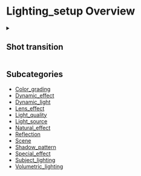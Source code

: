 # Lighting_setup Overview

<details>
<summary><h2>Shot transition</h2></summary>


<h3>🔵 Label Name:</h3>
<code>has_shot_transition_lighting_setup</code>


<h3>📖 Definition:</h3>
Does the video include shot transitions?

<details>
<summary><h4> Question (Definition)</h4></summary>

- Does the video include one or more shot transitions?

- Does the video contain hard cuts or soft transitions, or a combination of both?

- Are there any shot transitions in the video?

- Does this footage feature one or more cuts or soft transitions?

</details>

<details>
<summary><h4> Alternative Question</h4></summary>

- Is there a transition between shots?

- Does the video include a shot transition?

- Does the video include a hard cut or a soft transition?

- Is there a shot transition?

- Is a cut or soft transition used in this footage?

- Does the video include any shot transitions?

- Does the video include a hard cut or a soft transition?

</details>

<details>
<summary><h4> Prompt (Definition)</h4></summary>

- A video that includes shot transitions.

- A video showing one or more shot transitions.

- The video features hard cuts, soft transitions, or a combination of both.

- The video contains one or more cuts or soft transitions between shots.

- A video that includes at least one shot transition.

- A video with at least one shot transition.

- A video featuring one or more shot transitions.

- A video with one or more shot transitions.

</details>

<details>
<summary><h4> Alternative Prompt</h4></summary>

- The video includes either a hard cut or a soft transition.

- The video shows a hard cut or a soft transition between shots.

- A video where there is a transition between shots.

- The video contains a cut or a soft transition between scenes.

- A video that includes shot transitions between scenes.

- A video with a hard cut or soft transition.

- A video that includes a shot transition.

- A video with a cut or soft transition.

- A video featuring shot transitions.

- A video with either a hard cut or soft transition.

- A video with at least one transition.

- A video with shot transitions.

- A video with cuts or soft transitions.

- A video with hard cuts, soft transitions, or both.

- A video where shots change with a transition.

</details>

<h4>🟢 Positive:</h4>
<code>self.lighting_setup.shot_transition is True</code>

<h4>🔴 Negative:</h4>
<code>self.lighting_setup.shot_transition is False</code>

</details>


## Subcategories

- [Color_grading](./color_grading/index.md)
- [Dynamic_effect](./dynamic_effect/index.md)
- [Dynamic_light](./dynamic_light/index.md)
- [Lens_effect](./lens_effect/index.md)
- [Light_quality](./light_quality/index.md)
- [Light_source](./light_source/index.md)
- [Natural_effect](./natural_effect/index.md)
- [Reflection](./reflection/index.md)
- [Scene](./scene/index.md)
- [Shadow_pattern](./shadow_pattern/index.md)
- [Special_effect](./special_effect/index.md)
- [Subject_lighting](./subject_lighting/index.md)
- [Volumetric_lighting](./volumetric_lighting/index.md)